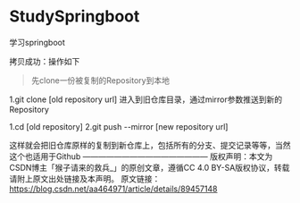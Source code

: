# StudySpringboot
学习springboot

拷贝成功：操作如下

> 先clone一份被复制的Repository到本地

1.git clone [old repository url]
进入到旧仓库目录，通过mirror参数推送到新的Repository

1.cd [old repository]
2.git push --mirror [new repository url]

这样就会把旧仓库原样的复制到新仓库上，包括所有的分支、提交记录等等，当然这个也适用于Github
————————————————
版权声明：本文为CSDN博主「猴子请来的救兵_」的原创文章，遵循CC 4.0 BY-SA版权协议，转载请附上原文出处链接及本声明。
原文链接：https://blog.csdn.net/aa464971/article/details/89457148
